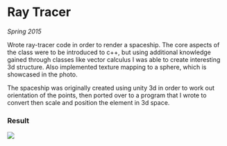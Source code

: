 # Ray Tracer

*Spring 2015*

Wrote ray-tracer code in order to render a spaceship. The core aspects of the class were to be introduced to c++, but using additional knowledge gained through classes like vector calculus I was able to create interesting 3d structure. Also implemented texture mapping to a sphere, which is showcased in the photo.

The spaceship was originally created using unity 3d in order to work out orientation of the points, then ported over to a program that I wrote to convert then scale and position the element in 3d space.

### Result

![](../Resources/SpaceRaytracer.jpg)